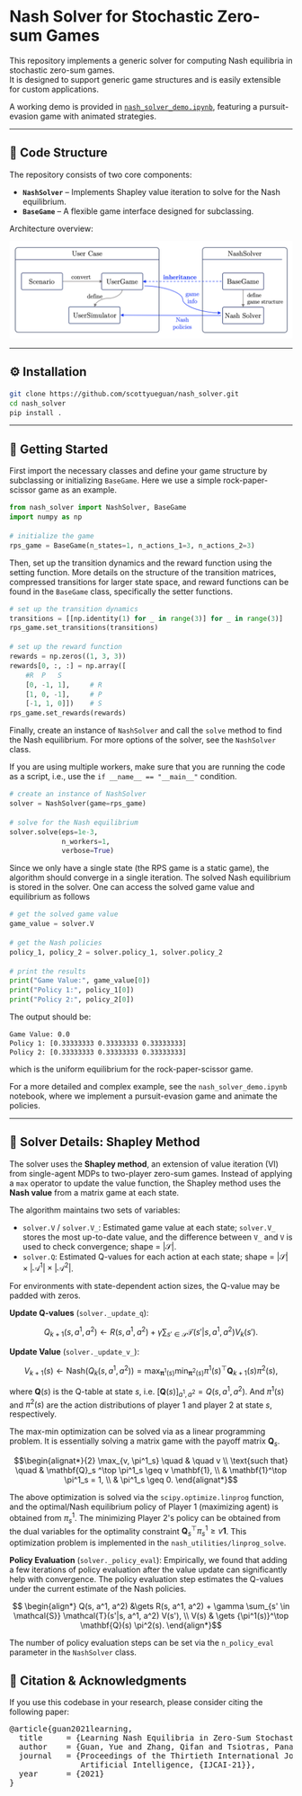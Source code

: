 # Nash Solver for Stochastic Zero-sum Games

This repository implements a generic solver for computing Nash equilibria in stochastic zero-sum games.  
It is designed to support generic game structures and is easily extensible for custom applications.

A working demo is provided in [`nash_solver_demo.ipynb`](nash_solver_demo.ipynb), featuring a pursuit-evasion game with animated strategies.

---

## 📁 Code Structure

The repository consists of two core components:

- **`NashSolver`** – Implements Shapley value iteration to solve for the Nash equilibrium.
- **`BaseGame`** – A flexible game interface designed for subclassing.

Architecture overview:

![Architecture](img/code_architecture.png)

---

## ⚙️ Installation

```bash
git clone https://github.com/scottyueguan/nash_solver.git
cd nash_solver
pip install .
```

---

## 🚀 Getting Started

First import the necessary classes and define your game structure by subclassing or initializing `BaseGame`.
Here we use a simple rock-paper-scissor game as an example. 

```python
from nash_solver import NashSolver, BaseGame
import numpy as np

# initialize the game
rps_game = BaseGame(n_states=1, n_actions_1=3, n_actions_2=3)
```

Then, set up the transition dynamics and the reward function using the setting function.
More details on the structure of the transition matrices, compressed transitions for larger state space,
and reward functions can be found in the `BaseGame` class, specifically the setter functions.
```python
# set up the transition dynamics
transitions = [[np.identity(1) for _ in range(3)] for _ in range(3)]
rps_game.set_transitions(transitions)

# set up the reward function
rewards = np.zeros((1, 3, 3))
rewards[0, :, :] = np.array([
    #R  P   S
    [0, -1, 1],     # R
    [1, 0, -1],     # P
    [-1, 1, 0]])    # S
rps_game.set_rewards(rewards)
```

Finally, create an instance of `NashSolver` and call the `solve` method to find the Nash equilibrium.
For more options of the solver, see the `NashSolver` class.

If you are using multiple workers, make sure that you are running the code as a script, i.e., use the `if __name__ == "__main__"` condition. 

```python
# create an instance of NashSolver
solver = NashSolver(game=rps_game)

# solve for the Nash equilibrium
solver.solve(eps=1e-3,
             n_workers=1,
             verbose=True)
```
Since we only have a single state (the RPS game is a static game), the algorithm should converge in a single iteration. 
The solved Nash equilibrium is stored in the solver. One can access the solved game value and equilibrium as follows
```python
# get the solved game value
game_value = solver.V

# get the Nash policies
policy_1, policy_2 = solver.policy_1, solver.policy_2

# print the results
print("Game Value:", game_value[0])
print("Policy 1:", policy_1[0])
print("Policy 2:", policy_2[0])
```
The output should be:
```
Game Value: 0.0
Policy 1: [0.33333333 0.33333333 0.33333333]
Policy 2: [0.33333333 0.33333333 0.33333333]
```
which is the uniform equilibrium for the rock-paper-scissor game.

For a more detailed and complex example, see the `nash_solver_demo.ipynb` notebook, where we implement a pursuit-evasion game and animate the policies. 

---

## 🧠 Solver Details: Shapley Method
The solver uses the **Shapley method**, an extension of value iteration (VI) from single-agent MDPs to two-player zero-sum games.
Instead of applying a `max` operator to update the value function, the Shapley method uses the **Nash value** from a matrix game at each state.

The algorithm maintains two sets of variables:
- `solver.V` / `solver.V_`: Estimated game value at each state; 
`solver.V_` stores the most up-to-date value, and the difference between `V_` and `V` is used to check convergence; shape = $|\mathcal{S}|$. 
- `solver.Q`: Estimated Q-values for each action at each state; shape = $|\mathcal{S}| \times |\mathcal{A}^1| \times |\mathcal{A}^2|$.

For environments with state-dependent action sizes, the Q-value may be padded with zeros.

**Update Q-values** (`solver._update_q`):

```math
Q_{k+1}(s, a^1, a^2) \gets R(s, a^1, a^2) + \gamma \sum_{s' \in \mathcal{S}} \mathcal{T}(s'|s, a^1, a^2) V_k(s').
```

**Update Value** (`solver._update_v_`):

```math
V_{k+1}(s) \gets \mathrm{Nash}(Q_k(s, a^1, a^2)) = \max_{\mathbf{\pi}^1(s)} \min_{\mathbf{\pi}^2(s)} {\pi^1(s)}^\top \mathbf{Q}_{k+1}(s)\pi^2(s),
```
where $\mathbf{Q}(s)$ is the Q-table at state $s$, i.e. $[\mathbf{Q}(s)]_{a^1, a^2} =Q(s,a^1, a^2)$.
And $\pi^1(s)$ and $\pi^2(s)$ are the action distributions of player 1 and player 2 at state $s$, respectively.

The max-min optimization can be solved via as a linear programming problem. 
It is essentially solving a matrix game with the payoff matrix $\mathbf{Q}_s$.
```math
\begin{alignat*}{2}
    \max_{v, \pi^1_s} \quad & \quad v \\
    \text{such that} \quad & \mathbf{Q}_s ^\top \pi^1_s \geq v \mathbf{1}, \\
    & \mathbf{1}^\top \pi^1_s = 1, \\
    & \pi^1_s \geq 0.
\end{alignat*}
```
The above optimization is solved via the `scipy.optimize.linprog` function, and the optimal/Nash equilibrium policy of Player 1 (maximizing agent)
is obtained from $\pi^1_s$. 
The minimizing Player 2's policy can be obtained from the dual variables for the optimality constraint $\mathbf{Q}_s ^\top \pi^1_s \geq v \mathbf{1}$.
This optimization problem is implemented in the `nash_utilities/linprog_solve`.

**Policy Evaluation** (`solver._policy_eval`):
Empirically, we found that adding a few iterations of policy evaluation after the value update can significantly help with convergence.
The policy evaluation step estimates the Q-values under the current estimate of the Nash policies. 
```math
    \begin{align*}
        Q(s, a^1, a^2) &\gets R(s, a^1, a^2) + \gamma \sum_{s' \in \mathcal{S}} \mathcal{T}(s'|s, a^1, a^2) V(s'), \\
        V(s) & \gets {\pi^1(s)}^\top \mathbf{Q}(s) \pi^2(s).
    \end{align*}
```
The number of policy evaluation steps can be set via the `n_policy_eval` parameter in the `NashSolver` class.



## 🔗 Citation & Acknowledgments
If you use this codebase in your research, please consider citing the following paper:
<pre>
@article{guan2021learning,
  title     = {Learning Nash Equilibria in Zero-Sum Stochastic Games via Entropy-Regularized Policy Approximation},
  author    = {Guan, Yue and Zhang, Qifan and Tsiotras, Panagiotis},
  journal   = {Proceedings of the Thirtieth International Joint Conference on
               Artificial Intelligence, {IJCAI-21}},
  year      = {2021}
}
</pre>